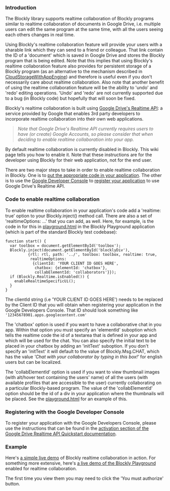 ### Introduction
The Blockly library supports realtime collaboration of Blockly programs similar to realtime collaboration of documents in Google Drive, i.e. multiple users can edit the same program at the same time, with all the users seeing each others changes in real time.

Using Blockly's realtime collaboration feature will provide your users with a sharable link which they can send to a friend or colleague.  That link contain the ID of a 'document' which is saved in Google Drive and stores the Blockly program that is being edited.  Note that this implies that using Blockly's realtime collaboration feature also provides for persistent storage of a Blockly program (as an alternative to the mechanism described in [CloudStorageWithAppEngine](CloudStorageWithAppEngine)) and therefore is useful even if you don't necessarily care about realtime collaboration.  Also note that another benefit of using the realtime collaboration feature will be the ability to 'undo' and 'redo' editing operations.  'Undo' and 'redo' are not currently supported due to a bug (in Blockly code) but hopefully that will soon be fixed.

Blockly's realtime collaboration is built using [Google Drive's Realtime API](https://developers.google.com/drive/realtime/): a service provided by Google that enables 3rd party developers to incorporate realtime collaboration into their own web applications.

> _Note that Google Drive's Realtime API currently requires users to have (or create) Google Accounts, so please consider that when deciding to enable realtime collaboration into your app._

By default realtime collaboration is currently disabled in Blockly.  This wiki page tells you how to enable it.  Note that these instructions are for the developer using Blockly for their web application, not for the end user.

There are two major steps to take in order to enable realtime collaboration in Blockly.  One is to [put the appropriate code in your application](#Code_to_enable_realtime_collaboration).  The other is to use the [Google Developer Console](https://cloud.google.com/console/project) to [register your application](Registering_with_the_Google_Developer_Console) to use Google Drive's Realtime API.

### Code to enable realtime collaboration
To enable realtime collaboration in your application's code add a 'realtime: true' option to your Blockly.inject() method call.  There are also a set of 'realtimeOptions: ...' that you can add, as well.  Here, for example, is the code in for this in [playground.html](https://github.com/google/blockly/tree/master/tests/playground.html) in the Blockly Playground application (which is part of the standard Blockly test codebase):

```
function start() {
  var toolbox = document.getElementById('toolbox');
  Blockly.inject(document.getElementById('blocklyDiv'),
          {rtl: rtl, path: '../', toolbox: toolbox, realtime: true,
           realtimeOptions:
            {clientId: 'YOUR CLIENT ID GOES HERE',
             chatbox: {elementId: 'chatbox'},
             collabElementId: 'collaborators'}});
  if (Blockly.Realtime.isEnabled()) {
    enableRealtimeSpecificUi();
  }
}
```

The clientId string (i.e  'YOUR CLIENT ID GOES HERE') needs to be replaced by the Client ID that you will obtain when registering your application in the Google Developers Console.  That ID should look something like ` '12345678901.apps.googlecontent.com' `

The 'chatbox' option is used if you want to have a collaborative chat in you app.  Within that option you must specify an 'elementId' suboption which tells the realtime code the id of a textarea that is defined in your app and which will be used for the chat.  You can also specify the initial text to be placed in your chatbox by adding an 'initText' suboption.  If you don't specify an 'initText' it will default to the value of Blockly.Msg.CHAT, which has the value _'Chat with your collaborator by typing in this box!'_ for english users but can be localized.

The 'collabElementId' option is used if you want to view thumbnail images (with alt/hover text containing the users' name) of all the users (with available profiles that are accessible to the user) currently collaborating on a particular Blockly-based program.  The value of the 'collabElementId' option should be the id of a div in your application where the thumbnails will be placed.  See the [playground.html](https://github.com/google/blockly/tree/master/tests/playground.html) for an example of this.

### Registering with the Google Developer Console
To register your application with the Google Developers Console, please use the instructions that can be found in the [activation section of the Google Drive Realtime API Quickstart documentation](https://developers.google.com/drive/realtime/realtime-quickstart#step_1_activate_the_drive_api).

### Example
Here's [a simple live demo](https://blockly-realtime-collab.appspot.com/static/demos/realtime/index.html) of Blockly realtime collaboration in action.  For something more extensive, here's [a live demo of the Blockly Playground](https://blockly-realtime-collab.appspot.com/static/tests/playground.html) enabled for realtime collaboration.

The first time you view them you may need to click the 'You must authorize' button.